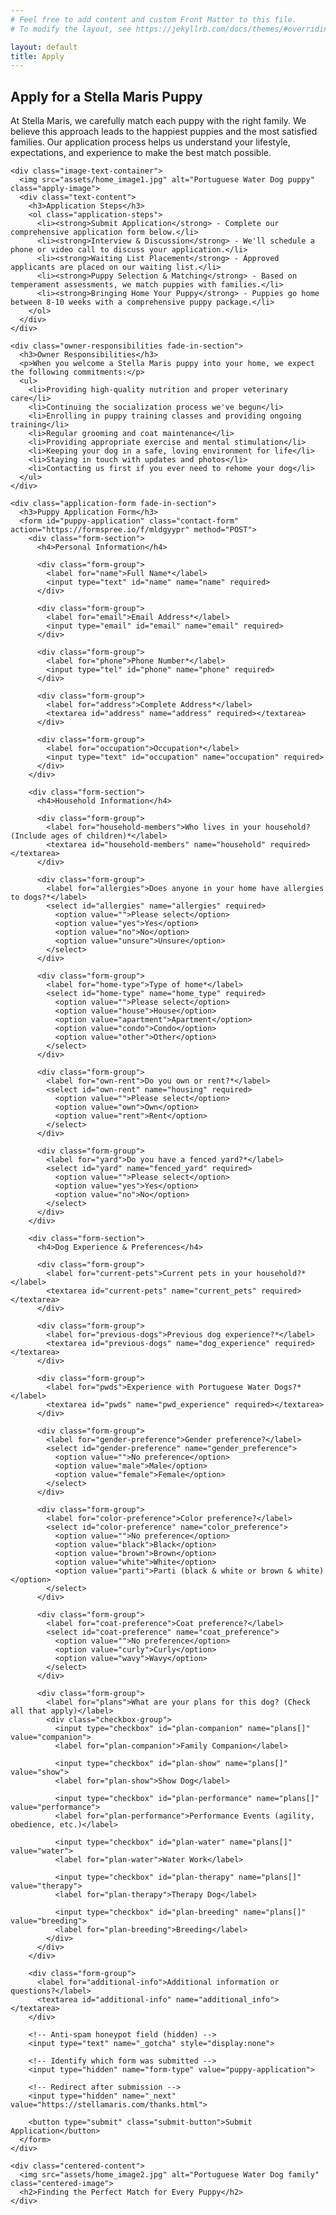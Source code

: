 ```yaml
---
# Feel free to add content and custom Front Matter to this file.
# To modify the layout, see https://jekyllrb.com/docs/themes/#overriding-theme-defaults

layout: default
title: Apply
---
```


<div class="wrapper">
  <section class="content-section fade-in-section">
    <h1>Apply for a Stella Maris Puppy</h1>
    <p>At Stella Maris, we carefully match each puppy with the right family. We believe this approach leads to the happiest puppies and the most satisfied families. Our application process helps us understand your lifestyle, expectations, and experience to make the best match possible.</p>
    
    <div class="image-text-container">
      <img src="assets/home_image1.jpg" alt="Portuguese Water Dog puppy" class="apply-image">
      <div class="text-content">
        <h3>Application Steps</h3>
        <ol class="application-steps">
          <li><strong>Submit Application</strong> - Complete our comprehensive application form below.</li>
          <li><strong>Interview & Discussion</strong> - We'll schedule a phone or video call to discuss your application.</li>
          <li><strong>Waiting List Placement</strong> - Approved applicants are placed on our waiting list.</li>
          <li><strong>Puppy Selection & Matching</strong> - Based on temperament assessments, we match puppies with families.</li>
          <li><strong>Bringing Home Your Puppy</strong> - Puppies go home between 8-10 weeks with a comprehensive puppy package.</li>
        </ol>
      </div>
    </div>
    
    <div class="owner-responsibilities fade-in-section">
      <h3>Owner Responsibilities</h3>
      <p>When you welcome a Stella Maris puppy into your home, we expect the following commitments:</p>
      <ul>
        <li>Providing high-quality nutrition and proper veterinary care</li>
        <li>Continuing the socialization process we've begun</li>
        <li>Enrolling in puppy training classes and providing ongoing training</li>
        <li>Regular grooming and coat maintenance</li>
        <li>Providing appropriate exercise and mental stimulation</li>
        <li>Keeping your dog in a safe, loving environment for life</li>
        <li>Staying in touch with updates and photos</li>
        <li>Contacting us first if you ever need to rehome your dog</li>
      </ul>
    </div>
    
    <div class="application-form fade-in-section">
      <h3>Puppy Application Form</h3>
      <form id="puppy-application" class="contact-form" action="https://formspree.io/f/mldgyypr" method="POST">
        <div class="form-section">
          <h4>Personal Information</h4>
          
          <div class="form-group">
            <label for="name">Full Name*</label>
            <input type="text" id="name" name="name" required>
          </div>
          
          <div class="form-group">
            <label for="email">Email Address*</label>
            <input type="email" id="email" name="email" required>
          </div>
          
          <div class="form-group">
            <label for="phone">Phone Number*</label>
            <input type="tel" id="phone" name="phone" required>
          </div>
          
          <div class="form-group">
            <label for="address">Complete Address*</label>
            <textarea id="address" name="address" required></textarea>
          </div>
          
          <div class="form-group">
            <label for="occupation">Occupation*</label>
            <input type="text" id="occupation" name="occupation" required>
          </div>
        </div>
        
        <div class="form-section">
          <h4>Household Information</h4>
          
          <div class="form-group">
            <label for="household-members">Who lives in your household? (Include ages of children)*</label>
            <textarea id="household-members" name="household" required></textarea>
          </div>
          
          <div class="form-group">
            <label for="allergies">Does anyone in your home have allergies to dogs?*</label>
            <select id="allergies" name="allergies" required>
              <option value="">Please select</option>
              <option value="yes">Yes</option>
              <option value="no">No</option>
              <option value="unsure">Unsure</option>
            </select>
          </div>
          
          <div class="form-group">
            <label for="home-type">Type of home*</label>
            <select id="home-type" name="home_type" required>
              <option value="">Please select</option>
              <option value="house">House</option>
              <option value="apartment">Apartment</option>
              <option value="condo">Condo</option>
              <option value="other">Other</option>
            </select>
          </div>
          
          <div class="form-group">
            <label for="own-rent">Do you own or rent?*</label>
            <select id="own-rent" name="housing" required>
              <option value="">Please select</option>
              <option value="own">Own</option>
              <option value="rent">Rent</option>
            </select>
          </div>
          
          <div class="form-group">
            <label for="yard">Do you have a fenced yard?*</label>
            <select id="yard" name="fenced_yard" required>
              <option value="">Please select</option>
              <option value="yes">Yes</option>
              <option value="no">No</option>
            </select>
          </div>
        </div>
        
        <div class="form-section">
          <h4>Dog Experience & Preferences</h4>
          
          <div class="form-group">
            <label for="current-pets">Current pets in your household?*</label>
            <textarea id="current-pets" name="current_pets" required></textarea>
          </div>
          
          <div class="form-group">
            <label for="previous-dogs">Previous dog experience?*</label>
            <textarea id="previous-dogs" name="dog_experience" required></textarea>
          </div>
          
          <div class="form-group">
            <label for="pwds">Experience with Portuguese Water Dogs?*</label>
            <textarea id="pwds" name="pwd_experience" required></textarea>
          </div>
          
          <div class="form-group">
            <label for="gender-preference">Gender preference?</label>
            <select id="gender-preference" name="gender_preference">
              <option value="">No preference</option>
              <option value="male">Male</option>
              <option value="female">Female</option>
            </select>
          </div>
          
          <div class="form-group">
            <label for="color-preference">Color preference?</label>
            <select id="color-preference" name="color_preference">
              <option value="">No preference</option>
              <option value="black">Black</option>
              <option value="brown">Brown</option>
              <option value="white">White</option>
              <option value="parti">Parti (black & white or brown & white)</option>
            </select>
          </div>
          
          <div class="form-group">
            <label for="coat-preference">Coat preference?</label>
            <select id="coat-preference" name="coat_preference">
              <option value="">No preference</option>
              <option value="curly">Curly</option>
              <option value="wavy">Wavy</option>
            </select>
          </div>
          
          <div class="form-group">
            <label for="plans">What are your plans for this dog? (Check all that apply)</label>
            <div class="checkbox-group">
              <input type="checkbox" id="plan-companion" name="plans[]" value="companion">
              <label for="plan-companion">Family Companion</label>
              
              <input type="checkbox" id="plan-show" name="plans[]" value="show">
              <label for="plan-show">Show Dog</label>
              
              <input type="checkbox" id="plan-performance" name="plans[]" value="performance">
              <label for="plan-performance">Performance Events (agility, obedience, etc.)</label>
              
              <input type="checkbox" id="plan-water" name="plans[]" value="water">
              <label for="plan-water">Water Work</label>
              
              <input type="checkbox" id="plan-therapy" name="plans[]" value="therapy">
              <label for="plan-therapy">Therapy Dog</label>
              
              <input type="checkbox" id="plan-breeding" name="plans[]" value="breeding">
              <label for="plan-breeding">Breeding</label>
            </div>
          </div>
        </div>
        
        <div class="form-group">
          <label for="additional-info">Additional information or questions?</label>
          <textarea id="additional-info" name="additional_info"></textarea>
        </div>
        
        <!-- Anti-spam honeypot field (hidden) -->
        <input type="text" name="_gotcha" style="display:none">
        
        <!-- Identify which form was submitted -->
        <input type="hidden" name="form-type" value="puppy-application">
        
        <!-- Redirect after submission -->
        <input type="hidden" name="_next" value="https://stellamaris.com/thanks.html">
        
        <button type="submit" class="submit-button">Submit Application</button>
      </form>
    </div>
    
    <div class="centered-content">
      <img src="assets/home_image2.jpg" alt="Portuguese Water Dog family" class="centered-image">
      <h2>Finding the Perfect Match for Every Puppy</h2>
    </div>
  </section>
</div>
